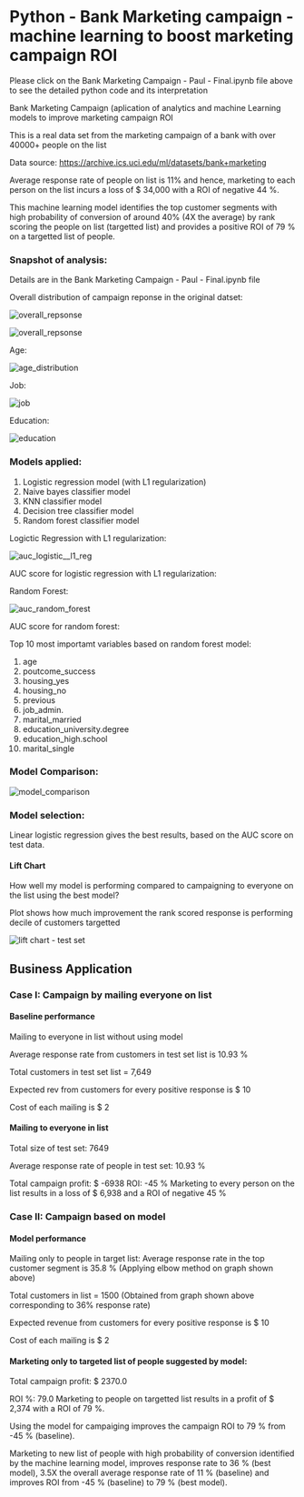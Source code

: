 # Python - Bank Marketing campaign - machine learning to boost marketing campaign ROI 

Please click on the Bank Marketing Campaign - Paul - Final.ipynb file above to see the detailed python code and its interpretation

Bank Marketing Campaign (aplication of analytics and machine Learning models to improve marketing campaign ROI

This is a real data set from the marketing campaign of a bank with over 40000+ people on the list

Data source: https://archive.ics.uci.edu/ml/datasets/bank+marketing

Average response rate of people on list is 11% and hence, marketing to each person on the list incurs a loss of $ 34,000 with a ROI of negative 44 %.

This machine learning model identifies the top customer segments with high probability of conversion of around 40% (4X the average) by rank scoring the people on list (targetted list) and provides a positive ROI of 79 % on a targetted list of people.

### Snapshot of analysis:

Details are in the Bank Marketing Campaign - Paul - Final.ipynb file

Overall distribution of campaign reponse in the original datset:

![overall_repsonse](https://user-images.githubusercontent.com/38769913/53281001-cd3e3300-36ef-11e9-96fe-94ec9f0a363f.png)

![overall_repsonse](https://user-images.githubusercontent.com/38769913/53281012-ef37b580-36ef-11e9-9e69-49b88d6077c8.png)

Age:

![age_distribution](https://user-images.githubusercontent.com/38769913/53280932-7d12a100-36ee-11e9-9be8-34b5656b9967.png)

Job:

![job](https://user-images.githubusercontent.com/38769913/53280935-8996f980-36ee-11e9-8b08-cfa7d173249f.png)

Education:

![education](https://user-images.githubusercontent.com/38769913/53280936-91569e00-36ee-11e9-9a41-a7a80e3c07d9.png)



### Models applied:

1) Logistic regression model (with L1 regularization)
2) Naive bayes classifier model
3) KNN classifier model
4) Decision tree classifier model
5) Random forest classifier model

Logictic Regression with L1 regularization: 

![auc_logistic__l1_reg](https://user-images.githubusercontent.com/38769913/53280939-9ae00600-36ee-11e9-92ae-a8fa5dd1e27c.png)

AUC score for logistic regression with L1 regularization: 

Random Forest:

![auc_random_forest](https://user-images.githubusercontent.com/38769913/53280959-a253df00-36ef-11e9-8040-a871d13ff3dc.png)

AUC score for random forest: 

Top 10 most importamt variables based on random forest model:
  1. age
  2. poutcome_success
  3. housing_yes
  4. housing_no
  5. previous
  6. job_admin.
  7. marital_married
  8. education_university.degree
  9. education_high.school
  10. marital_single

### Model Comparison: 

![model_comparison](https://user-images.githubusercontent.com/38769913/53280966-1346c700-36ef-11e9-8070-abbd0aeac46a.png)


### Model selection: 

Linear logistic regression gives the best results, based on the AUC score on test data.





#### Lift Chart

How well my model is performing compared to campaigning to everyone on the list using the best model? 

Plot shows how much improvement the rank scored response is performing decile of customers targetted 

![lift chart - test set](https://user-images.githubusercontent.com/38769913/53280961-fc07d980-36ee-11e9-86fb-270d98909e68.png)


## Business Application

### Case I: Campaign by mailing everyone on list

#### Baseline performance

Mailing to everyone in list without using model

Average response rate from customers in test set list is 10.93 %

Total customers in test set list = 7,649

Expected rev from customers for every positive response is $ 10

Cost of each mailing is $ 2

#### Mailing to everyone in list
Total size of test set: 7649

Average response rate of people in test set: 10.93 %

Total campaign profit: $ -6938
ROI: -45 %
Marketing to every person on the list results in a loss of $ 6,938 and a ROI of negative 45 %

### Case II: Campaign based on model

#### Model performance

Mailing only to people in target list:
Average response rate in the top customer segment is 35.8 % (Applying elbow method on graph shown above)

Total customers in list = 1500 (Obtained from graph shown above corresponding to 36% response rate)

Expected revenue from customers for every positive response is $ 10

Cost of each mailing is $ 2


#### Marketing only to targeted list of people suggested by model:

Total campaign profit: $ 2370.0

ROI %: 79.0
Marketing to people on targetted list results in a profit of $ 2,374 with a ROI of 79 %.

Using the model for campaiging improves the campaign ROI to 79 % from -45 % (baseline).

Marketing to new list of people with high probability of conversion identified by the machine learning model, improves response rate to 36 % (best model), 3.5X the overall average response rate of 11 % (baseline) and improves ROI from -45 % (baseline) to 79 % (best model).
